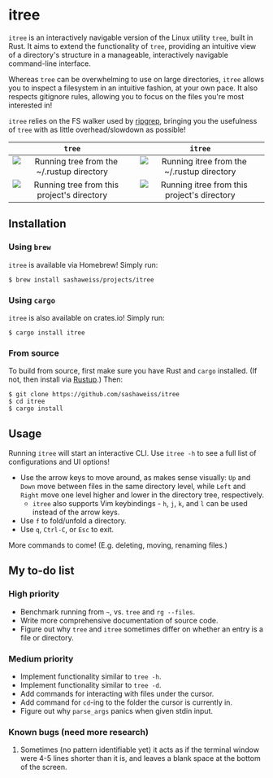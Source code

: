 # itree
`itree` is an interactively navigable version of the Linux utility `tree`, built in Rust. It aims to extend the functionality of `tree`, providing an intuitive view of a directory's structure in a manageable, interactively navigable command-line interface.

Whereas `tree` can be overwhelming to use on large directories, `itree` allows you to inspect a filesystem in an intuitive fashion, at your own pace. It also respects gitignore rules, allowing you to focus on the files you're most interested in!

`itree` relies on the FS walker used by [ripgrep](https://github.com/BurntSushi/ripgrep/tree/master/ignore), bringing you the usefulness of `tree` with as little overhead/slowdown as possible!

`tree`             |  `itree`
:-------------------------:|:-------------------------:
![Running `tree` from the ~/.rustup directory][rustup_tree_gif]  |  ![Running `itree` from the ~/.rustup directory][rustup_itree_gif]
![Running `tree` from this project's directory][itree_tree_gif]  |  ![Running `itree` from this project's directory][itree_itree_gif]

[rustup_itree_gif]: https://media.giphy.com/media/7Jq6jStr9wlVU79gzR/giphy.gif
[itree_itree_gif]: https://media.giphy.com/media/9xaSG1BHu6GmAZlJTS/giphy.gif
[rustup_tree_gif]: https://media.giphy.com/media/4Q06kUFcUcyeo0IVRz/giphy.gif
[itree_tree_gif]: https://media.giphy.com/media/fdXPaasUE6eKnCF6gs/giphy.gif

## Installation
### Using `brew`
`itree` is available via Homebrew! Simply run:
```
$ brew install sashaweiss/projects/itree
```

### Using `cargo`
`itree` is also available on crates.io! Simply run:
```
$ cargo install itree
```

### From source
To build from source, first make sure you have Rust and `cargo` installed. (If not, then install via [Rustup](https://rustup.rs/).) Then:
```
$ git clone https://github.com/sashaweiss/itree
$ cd itree
$ cargo install
```

## Usage
Running `itree` will start an interactive CLI. Use `itree -h` to see a full list of configurations and UI options!

* Use the arrow keys to move around, as makes sense visually: `Up` and `Down` move between files in the same directory level, while `Left` and `Right` move one level higher and lower in the directory tree, respectively.
  * `itree` also supports Vim keybindings - `h`, `j`, `k`, and `l` can be used instead of the arrow keys.
* Use `f` to fold/unfold a directory.
* Use `q`, `Ctrl-C`, or `Esc` to exit.

More commands to come! (E.g. deleting, moving, renaming files.)

## My to-do list

### High priority
* Benchmark running from `~`, vs. `tree` and `rg --files`.
* Write more comprehensive documentation of source code.
* Figure out why `tree` and `itree` sometimes differ on whether an entry is a file or directory.

### Medium priority
* Implement functionality similar to `tree -h`.
* Implement functionality similar to `tree -d`.
* Add commands for interacting with files under the cursor.
* Add command for `cd`-ing to the folder the cursor is currently in.
* Figure out why `parse_args` panics when given stdin input.

### Known bugs (need more research)
1) Sometimes (no pattern identifiable yet) it acts as if the terminal window were 4-5 lines shorter than it is, and leaves a blank space at the bottom of the screen.
